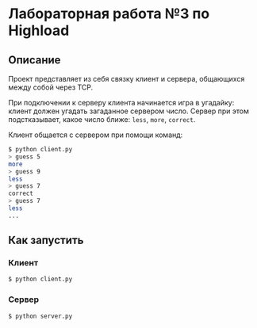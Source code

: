 # Лабораторная работа №3 по Highload

## Описание
Проект представляет из себя связку клиент и сервера,
общающихся между собой через TCP.

При подключении к серверу клиента начинается игра в угадайку:
клиент должен угадать загаданное сервером число.
Сервер при этом подстказывает, какое число ближе:
`less`, `more`, `correct`.

Клиент общается с сервером при помощи команд:
```bash
$ python client.py
> guess 5
more
> guess 9
less
> guess 7
correct
> guess 7
less
...
```

## Как запустить

### Клиент
```bash
$ python client.py
```
 
### Сервер
```bash
$ python server.py
```
